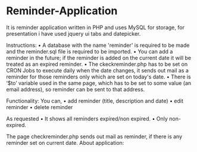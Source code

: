 Reminder-Application
====================

It is reminder application written in PHP and uses MySQL for storage, for presentation i have used jquery ui tabs and datepicker.


Instructions:
•	A database with the name 'reminder' is required to be made and the reminder.sql file is required to be imported.
•	You can add a reminder in the future; if the reminder is added on the current date it will be treated as an expired reminder.
•	The ckeckreminder.php has to be set on CRON Jobs to execute daily when the date changes, it sends out mail as a reminder for those reminders only which are set on today's date.
•	There is ‘$to’ variable used in the same page, which has to be set to some value (an email address), so reminder can be sent to that address. 

Functionality:
You can,
•	add reminder (title, description and date)
•	edit reminder 
•	delete reminder

As requested 
•	It shows all reminders expired/non expired.
•	Only non-expired.

The page checkreminder.php sends out mail as reminder, if there is any reminder set on current date.
About application:
